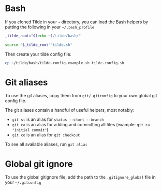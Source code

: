 # Bash
If you cloned Tilde in your `~` directory, you can load the Bash helpers by putting the following in your `~/.bash_profile`
```bash
_tilde_root="$(echo ~)/tilde/bash/"
    
source "$_tilde_root""tilde.sh"
```
Then create your tilde config file:
```bash
cp ~/tilde/bash/tilde-config.example.sh tilde-config.sh
```

# Git aliases
To use the git aliases, copy them from `git/.gitconfig` to your own global git config file.

The git aliases contain a handful of useful helpers, most notably:
- `git st` is an alias for `status --short --branch`
- `git ca` is an alias for adding and committing all files (example: `git ca "initial commit"`)
- `git co` is an alias for `git checkout`

To see all available aliases, run `git alias`

# Global git ignore
To use the global gitignore file, add the path to the `.gitignore_global` file in your `~/.gitconfig`
